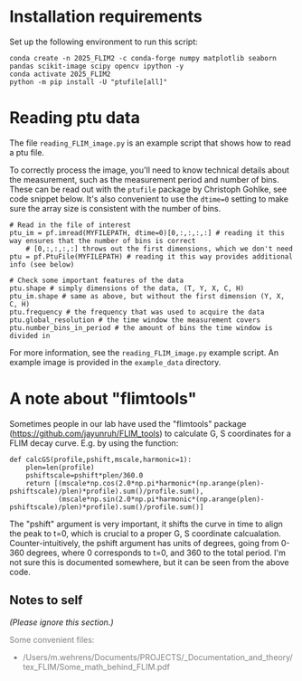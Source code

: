 

# Installation requirements

Set up the following environment to run this script:

```
conda create -n 2025_FLIM2 -c conda-forge numpy matplotlib seaborn pandas scikit-image scipy opencv ipython -y 
conda activate 2025_FLIM2
python -m pip install -U "ptufile[all]"
```

# Reading ptu data

The file `reading_FLIM_image.py` is an example script that shows how to read a ptu file.

To correctly process the image, you'll need to know technical details about the measurement, such as the measurement period and number of bins.
These can be read out with the `ptufile` package by Christoph Gohlke, see code snippet below.
It's also convenient to use the `dtime=0` setting to make sure the array size is consistent with the number of bins.

```
# Read in the file of interest
ptu_im = pf.imread(MYFILEPATH, dtime=0)[0,:,:,:,:] # reading it this way ensures that the number of bins is correct
    # [0,:,:,:,:] throws out the first dimensions, which we don't need
ptu = pf.PtuFile(MYFILEPATH) # reading it this way provides additional info (see below)

# Check some important features of the data
ptu.shape # simply dimensions of the data, (T, Y, X, C, H)
ptu_im.shape # same as above, but without the first dimension (Y, X, C, H)
ptu.frequency # the frequency that was used to acquire the data
ptu.global_resolution # the time window the measurement covers
ptu.number_bins_in_period # the amount of bins the time window is divided in
```

For more information, see the `reading_FLIM_image.py` example script.
An example image is provided in the `example_data` directory.

# A note about "flimtools"

Sometimes people in our lab have used the "flimtools" package (https://github.com/jayunruh/FLIM_tools) to calculate G, S coordinates for a FLIM decay curve. E.g. by using the function:

```
def calcGS(profile,pshift,mscale,harmonic=1):
    plen=len(profile)
    pshiftscale=pshift*plen/360.0
    return [(mscale*np.cos(2.0*np.pi*harmonic*(np.arange(plen)-pshiftscale)/plen)*profile).sum()/profile.sum(),
            (mscale*np.sin(2.0*np.pi*harmonic*(np.arange(plen)-pshiftscale)/plen)*profile).sum()/profile.sum()]
```

The "pshift" argument is very important, it shifts the curve in time to align the peak to t=0,
which is crucial to a proper G, S coordinate calcualation.
Counter-intuitively, the pshift argument has units of degrees, going from 0-360 degrees,
where 0 corresponds to t=0, and 360 to the total period.
I'm not sure this is documented somewhere, but it can be seen from the above code.

## Notes to self

*(Please ignore this section.)*

<font color=grey>

Some convenient files:
- /Users/m.wehrens/Documents/PROJECTS/_Documentation_and_theory/tex_FLIM/Some_math_behind_FLIM.pdf
</font>